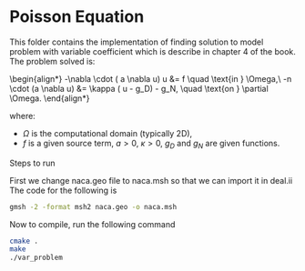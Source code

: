 # Poisson Equation
This folder contains the implementation of finding solution to model problem with variable coefficient which is describe in chapter 4 of the book. The problem solved is:

\begin{align*}
  -\nabla \cdot ( a \nabla u) u &= f \quad \text{in } \Omega,\\
    -n \cdot (a \nabla u) &= \kappa ( u - g_D) - g_N, \quad \text{on } \partial \Omega.
\end{align*}



where:
- $\Omega$ is the computational domain (typically 2D),
- $f$ is a given source term, $a>0$, $\kappa > 0$, $g_D \text{ and }   g_N$ are given functions.

Steps to run

First we change naca.geo file to naca.msh so that we can import it in deal.ii The code for the following is
```bash
gmsh -2 -format msh2 naca.geo -o naca.msh
```

Now to compile, run the following command
```bash
cmake .
make
./var_problem
```

